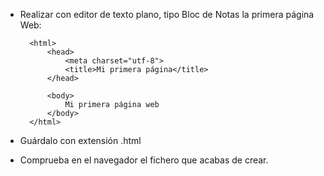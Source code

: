 
- Realizar con editor de texto plano, tipo Bloc de Notas la primera página Web:
		
		<html>
			<head>
				<meta charset="utf-8">
				<title>Mi primera página</title>
			</head>
		
			<body>
				Mi primera página web
			</body>
		</html>


-  Guárdalo con extensión .html

-  Comprueba en el navegador el fichero que acabas de crear.